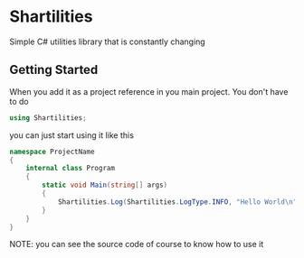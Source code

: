 # Shartilities
Simple C# utilities library that is constantly changing

## Getting Started
When you add it as a project reference in you main project. You don't have to do
```csharp
using Shartilities;
```
you can just start using it like this
```csharp
namespace ProjectName
{
    internal class Program
    {
        static void Main(string[] args)
        {
            Shartilities.Log(Shartilities.LogType.INFO, "Hello World\n");
        }
    }
}
```
NOTE: you can see the source code of course to know how to use it
